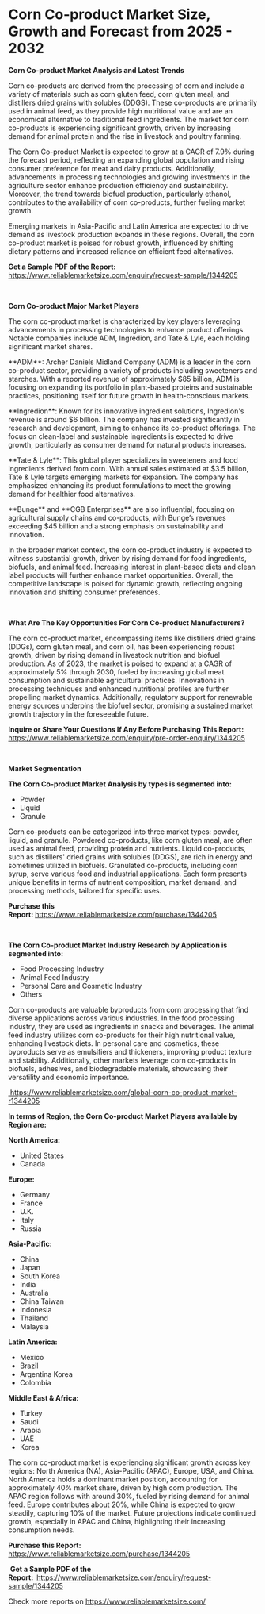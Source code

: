 <p><h1>Corn Co-product Market Size, Growth and Forecast from 2025 - 2032</h1></p><p><strong>Corn Co-product Market Analysis and Latest Trends</strong></p>
<p><p>Corn co-products are derived from the processing of corn and include a variety of materials such as corn gluten feed, corn gluten meal, and distillers dried grains with solubles (DDGS). These co-products are primarily used in animal feed, as they provide high nutritional value and are an economical alternative to traditional feed ingredients. The market for corn co-products is experiencing significant growth, driven by increasing demand for animal protein and the rise in livestock and poultry farming.</p><p>The Corn Co-product Market is expected to grow at a CAGR of 7.9% during the forecast period, reflecting an expanding global population and rising consumer preference for meat and dairy products. Additionally, advancements in processing technologies and growing investments in the agriculture sector enhance production efficiency and sustainability. Moreover, the trend towards biofuel production, particularly ethanol, contributes to the availability of corn co-products, further fueling market growth. </p><p>Emerging markets in Asia-Pacific and Latin America are expected to drive demand as livestock production expands in these regions. Overall, the corn co-product market is poised for robust growth, influenced by shifting dietary patterns and increased reliance on efficient feed alternatives.</p></p>
<p><strong>Get a Sample PDF of the Report:&nbsp;</strong> <a href="https://www.reliablemarketsize.com/enquiry/request-sample/1344205?utm_campaign=3563&utm_medium=2&utm_source=Github&utm_content=ia&utm_term=24032025&utm_id=corn-co-product">https://www.reliablemarketsize.com/enquiry/request-sample/1344205</a></p>
<p>&nbsp;</p>
<p><strong>Corn Co-product Major Market Players</strong></p>
<p><p>The corn co-product market is characterized by key players leveraging advancements in processing technologies to enhance product offerings. Notable companies include ADM, Ingredion, and Tate & Lyle, each holding significant market shares.</p><p>**ADM**: Archer Daniels Midland Company (ADM) is a leader in the corn co-product sector, providing a variety of products including sweeteners and starches. With a reported revenue of approximately $85 billion, ADM is focusing on expanding its portfolio in plant-based proteins and sustainable practices, positioning itself for future growth in health-conscious markets.</p><p>**Ingredion**: Known for its innovative ingredient solutions, Ingredion's revenue is around $6 billion. The company has invested significantly in research and development, aiming to enhance its co-product offerings. The focus on clean-label and sustainable ingredients is expected to drive growth, particularly as consumer demand for natural products increases.</p><p>**Tate & Lyle**: This global player specializes in sweeteners and food ingredients derived from corn. With annual sales estimated at $3.5 billion, Tate & Lyle targets emerging markets for expansion. The company has emphasized enhancing its product formulations to meet the growing demand for healthier food alternatives.</p><p>**Bunge** and **CGB Enterprises** are also influential, focusing on agricultural supply chains and co-products, with Bunge’s revenues exceeding $45 billion and a strong emphasis on sustainability and innovation.</p><p>In the broader market context, the corn co-product industry is expected to witness substantial growth, driven by rising demand for food ingredients, biofuels, and animal feed. Increasing interest in plant-based diets and clean label products will further enhance market opportunities. Overall, the competitive landscape is poised for dynamic growth, reflecting ongoing innovation and shifting consumer preferences.</p></p>
<p>&nbsp;</p>
<p><strong>What Are The Key Opportunities For Corn Co-product Manufacturers?</strong></p>
<p><p>The corn co-product market, encompassing items like distillers dried grains (DDGs), corn gluten meal, and corn oil, has been experiencing robust growth, driven by rising demand in livestock nutrition and biofuel production. As of 2023, the market is poised to expand at a CAGR of approximately 5% through 2030, fueled by increasing global meat consumption and sustainable agricultural practices. Innovations in processing techniques and enhanced nutritional profiles are further propelling market dynamics. Additionally, regulatory support for renewable energy sources underpins the biofuel sector, promising a sustained market growth trajectory in the foreseeable future.</p></p>
<p><strong>Inquire or Share Your Questions If Any Before Purchasing This Report:</strong> <a href="https://www.reliablemarketsize.com/enquiry/pre-order-enquiry/1344205?utm_campaign=3563&utm_medium=2&utm_source=Github&utm_content=ia&utm_term=24032025&utm_id=corn-co-product">https://www.reliablemarketsize.com/enquiry/pre-order-enquiry/1344205</a></p>
<p>&nbsp;</p>
<p><strong>Market Segmentation</strong></p>
<p><strong>The Corn Co-product Market Analysis by types is segmented into:</strong></p>
<p><ul><li>Powder</li><li>Liquid</li><li>Granule</li></ul></p>
<p><p>Corn co-products can be categorized into three market types: powder, liquid, and granule. Powdered co-products, like corn gluten meal, are often used as animal feed, providing protein and nutrients. Liquid co-products, such as distillers' dried grains with solubles (DDGS), are rich in energy and sometimes utilized in biofuels. Granulated co-products, including corn syrup, serve various food and industrial applications. Each form presents unique benefits in terms of nutrient composition, market demand, and processing methods, tailored for specific uses.</p></p>
<p><strong>Purchase this Report:&nbsp;</strong><a href="https://www.reliablemarketsize.com/purchase/1344205?utm_campaign=3563&utm_medium=2&utm_source=Github&utm_content=ia&utm_term=24032025&utm_id=corn-co-product">https://www.reliablemarketsize.com/purchase/1344205</a></p>
<p>&nbsp;</p>
<p><strong>The Corn Co-product Market Industry Research by Application is segmented into:</strong></p>
<p><ul><li>Food Processing Industry</li><li>Animal Feed Industry</li><li>Personal Care and Cosmetic Industry</li><li>Others</li></ul></p>
<p><p>Corn co-products are valuable byproducts from corn processing that find diverse applications across various industries. In the food processing industry, they are used as ingredients in snacks and beverages. The animal feed industry utilizes corn co-products for their high nutritional value, enhancing livestock diets. In personal care and cosmetics, these byproducts serve as emulsifiers and thickeners, improving product texture and stability. Additionally, other markets leverage corn co-products in biofuels, adhesives, and biodegradable materials, showcasing their versatility and economic importance.</p></p>
<p><a href="https://www.reliablemarketsize.com/global-corn-co-product-market-r1344205?utm_campaign=3563&utm_medium=2&utm_source=Github&utm_content=ia&utm_term=24032025&utm_id=corn-co-product">&nbsp;https://www.reliablemarketsize.com/global-corn-co-product-market-r1344205</a></p>
<p><strong>In terms of Region, the Corn Co-product Market Players available by Region are:</strong></p>
<p>
    <p> <strong> North America: </strong>
        <ul>
            <li>United States</li>
            <li>Canada</li>
        </ul>
        </p> 
    <p> <strong> Europe: </strong>
        <ul>
            <li>Germany</li>
            <li>France</li>
            <li>U.K.</li>
            <li>Italy</li>
            <li>Russia</li>
        </ul>
        </p> 
    <p> <strong> Asia-Pacific: </strong>
        <ul>
            <li>China</li>
            <li>Japan</li>
            <li>South Korea</li>
            <li>India</li>
            <li>Australia</li>
            <li>China Taiwan</li>
            <li>Indonesia</li>
            <li>Thailand</li>
            <li>Malaysia</li>
        </ul>
        </p> 
    <p> <strong> Latin America: </strong>
        <ul>
            <li>Mexico</li>
            <li>Brazil</li>
            <li>Argentina Korea</li>
            <li>Colombia</li>
        </ul>
        </p> 
    <p> <strong> Middle East & Africa: </strong>
        <ul>
            <li>Turkey</li>
            <li>Saudi</li>
            <li>Arabia</li>
            <li>UAE</li>
            <li>Korea</li>
        </ul>
    </p>
    </p>
<p><p>The corn co-product market is experiencing significant growth across key regions: North America (NA), Asia-Pacific (APAC), Europe, USA, and China. North America holds a dominant market position, accounting for approximately 40% market share, driven by high corn production. The APAC region follows with around 30%, fueled by rising demand for animal feed. Europe contributes about 20%, while China is expected to grow steadily, capturing 10% of the market. Future projections indicate continued growth, especially in APAC and China, highlighting their increasing consumption needs.</p></p>
<p><strong>Purchase this Report: </strong><a href="https://www.reliablemarketsize.com/purchase/1344205?utm_campaign=3563&utm_medium=2&utm_source=Github&utm_content=ia&utm_term=24032025&utm_id=corn-co-product">https://www.reliablemarketsize.com/purchase/1344205</a></p>
<p>&nbsp;<strong>Get a Sample PDF of the Report:&nbsp;&nbsp;</strong><a href="https://www.reliablemarketsize.com/enquiry/request-sample/1344205?utm_campaign=3563&utm_medium=2&utm_source=Github&utm_content=ia&utm_term=24032025&utm_id=corn-co-product">https://www.reliablemarketsize.com/enquiry/request-sample/1344205</a></p>
<p><strong></strong></p>
<p>Check more reports on <a href="https://www.reliablemarketsize.com/?utm_campaign=3563&utm_medium=2&utm_source=Github&utm_content=ia&utm_term=24032025&utm_id=corn-co-product">https://www.reliablemarketsize.com/</a></p>